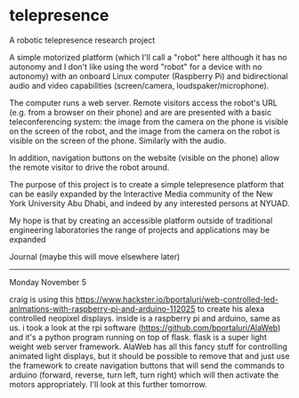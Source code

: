# telepresence
A robotic telepresence research project


A simple motorized platform (which I'll call a "robot" here although it has no autonomy and I don't like using the word "robot" for a device with no autonomy) with an onboard Linux computer (Raspberry Pi) and bidirectional audio and video capabilities (screen/camera, loudspaker/microphone). 


The computer runs a web server. Remote visitors access the robot's URL (e.g. from a browser on their phone) and are are presented with a basic teleconferencing system: the image from the camera on the phone is visible on the screen of the robot, and the image from the camera on the robot is visible on the screen of the phone. Similarly with the audio. 


In addition, navigation buttons on the website (visible on the phone) allow the remote visitor to drive the robot around.


The purpose of this project is to create a simple telepresence platform that can be easily expanded by the Interactive Media community of the New York University Abu Dhabi, and indeed by any interested persons at NYUAD.


My hope is that by creating an accessible platform outside of traditional engineering laboratories the range of projects and applications may be expanded

Journal (maybe this will move elsewhere later)
______

Monday November 5

craig is using this https://www.hackster.io/bportaluri/web-controlled-led-animations-with-raspberry-pi-and-arduino-112025 to create his alexa controlled neopixel displays. inside is a raspberry pi and arduino, same as us. i took a look at the rpi software (https://github.com/bportaluri/AlaWeb) and it's a python program running on top of flask. flask is a super light weight web server framework. AlaWeb has all this fancy stuff for controlling animated light displays, but it should be possible to remove that and just use the framework to create navigation buttons that will send the commands to arduino (forward, reverse, turn left, turn right) which will then activate the motors appropriately. I'll look at this further tomorrow.
